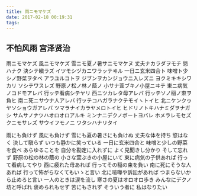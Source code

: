 ```yaml
---
title: 雨ニモマケズ
date: 2017-02-18 00:19:31
tags:
---
```

## 不怕风雨  宫泽贤治

雨ニモマケズ
風ニモマケズ
雪ニモ夏ノ暑サニモマケヌ
丈夫ナカラダヲモチ
慾ハナク
決シテ瞋ラズ
イツモシヅカニワラッテヰル
一日ニ玄米四合ト
味噌ト少シノ野菜ヲタベ
アラユルコトヲ
ジブンヲカンジョウニ入レズニ
ヨクミキキシワカリ
ソシテワスレズ
野原ノ松ノ林ノ蔭ノ
小サナ萓ブキノ小屋ニヰテ
東ニ病気ノコドモアレバ
行ッテ看病シテヤリ
西ニツカレタ母アレバ
行ッテソノ稲ノ朿ヲ負ヒ
南ニ死ニサウナ人アレバ
行ッテコハガラナクテモイヽトイヒ
北ニケンクヮヤソショウガアレバ
ツマラナイカラヤメロトイヒ
ヒドリノトキハナミダヲナガシ
サムサノナツハオロオロアルキ
ミンナニデクノボートヨバレ
ホメラレモセズ
クニモサレズ
サウイフモノニ
ワタシハナリタイ



雨にも負けず
風にも負けず
雪にも夏の暑さにも負けぬ
丈夫な体を持ち
慾はなく 決して瞋らず
いつも静かに笑っている
一日に玄米四合と
味噌と少しの野菜を食べ
あらゆることを
自分を勘定に入れずに
よく見聞きし分かり
そして忘れず
野原の松の林の蔭の
小さな萱ぶきの小屋にいて
東に病気の子供あれば
行って看病してやり
西に疲れた母あれば
行ってその稲の束を負い
南に死にそうな人あれば
行って怖がらなくてもいゝと言い
北に喧嘩や訴訟があれば
つまらないから止めろと言い
一人のときは涙を流し
寒さの夏はオロオロ歩き
みんなにデクノ坊と呼ばれ
褒められもせず
苦にもされず
そういう者に
私はなりたい
